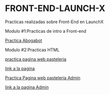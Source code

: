 # FRONT-END-LAUNCH-X

Practicas realizadas sobre Front-End en LaunchX

Modulo #1:Practicas de intro a Front-end

[Practica Abogabot](https://github.com/DiegoDominguez3132/FRONT-END-LAUNCH-X/tree/Abogabot)

Modulo #2:Practicas HTML

[practica pagina web pasteleria](https://github.com/DiegoDominguez3132/FRONT-END-LAUNCH-X)

[link a la pagina](https://diegodominguez3132.github.io/FRONT-END-LAUNCH-X/)

[Practica Pagina web pasteleria Admin](https://github.com/DiegoDominguez3132/pasteleria-web)

[link a la pagina Admin](https://github.com/DiegoDominguez3132/pasteleria-web)
